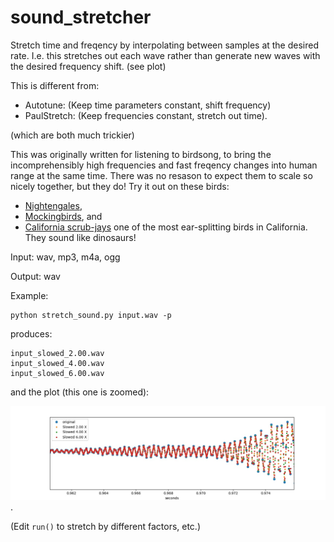 # sound_stretcher

Stretch time and freqency by interpolating between samples at the desired rate.  I.e. this stretches out each wave rather than generate new waves with the desired frequency shift.  (see plot)

This is different from:

* Autotune:  (Keep time parameters constant, shift frequency)
* PaulStretch:  (Keep frequencies constant, stretch out time).

(which are both much trickier)

This was originally written for listening to birdsong, to bring the incomprehensibly high frequencies and fast freqency changes into human range at the same time.  There was no resason to expect them to scale so nicely together, but they do!  Try it out on these birds:

* [Nightengales](https://up.wjbk.site/w/index.php?title=Special:MediaSearch&search=nightengale&type=audio),
* [Mockingbirds](https://up.wjbk.site/w/index.php?title=Special:MediaSearch&search=mockingbird&type=audio), and
* [California scrub-jays](https://up.wjbk.site/w/index.php?search=Aphelocoma+californica+&title=Special:MediaSearch&go=Go&type=audio) one of the most ear-splitting birds in California.  They sound like dinosaurs!


Input: wav, mp3, m4a, ogg

Output:  wav

Example:

    python stretch_sound.py input.wav -p

produces:

    input_slowed_2.00.wav
    input_slowed_4.00.wav
    input_slowed_6.00.wav
    

and the plot (this one is zoomed):

![Example 1-channel plot, zoomed in.](/ex_plot.jpg).

(Edit `run()` to stretch by different factors, etc.)

